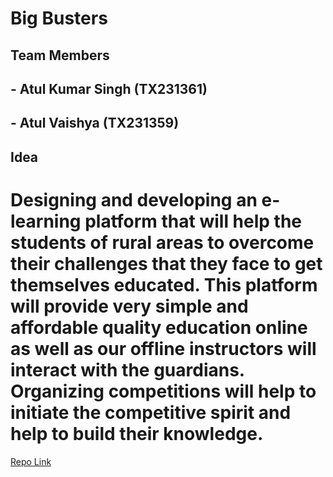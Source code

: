 # Big Busters

<h2>Team Members</h2>

## - Atul Kumar Singh (TX231361)

## - Atul Vaishya (TX231359)

<h2>Idea</h2>

<h1> Designing and developing an e-learning platform 
that will help the students of rural areas to 
overcome their challenges that they face to get 
themselves educated. This platform will provide 
very simple and affordable quality education 
online as well as our offline instructors will interact 
with the guardians. Organizing competitions will 
help to initiate the competitive spirit and help to 
build their knowledge. </h1>

[Repo Link](https://github.com/atulsingh369/Bug-Busters)
